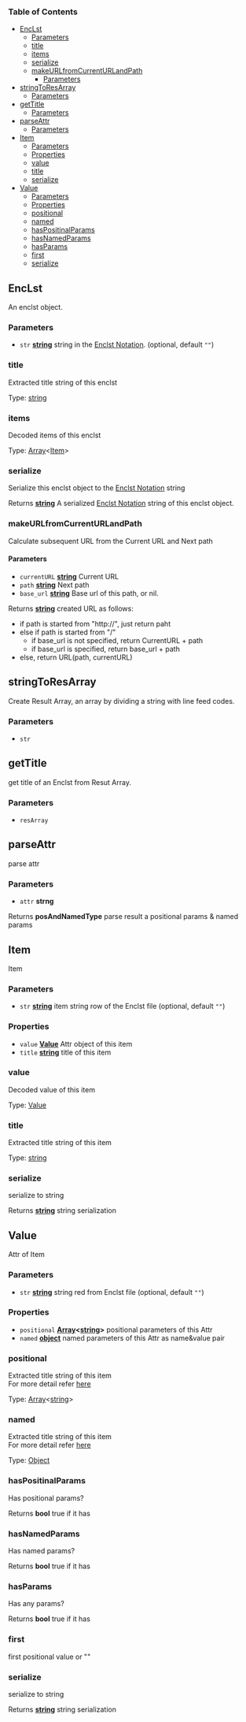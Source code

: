 <!-- Generated by documentation.js. Update this documentation by updating the source code. -->

### Table of Contents

*   [EncLst][1]
    *   [Parameters][2]
    *   [title][3]
    *   [items][4]
    *   [serialize][5]
    *   [makeURLfromCurrentURLandPath][6]
        *   [Parameters][7]
*   [stringToResArray][8]
    *   [Parameters][9]
*   [getTitle][10]
    *   [Parameters][11]
*   [parseAttr][12]
    *   [Parameters][13]
*   [Item][14]
    *   [Parameters][15]
    *   [Properties][16]
    *   [value][17]
    *   [title][18]
    *   [serialize][19]
*   [Value][20]
    *   [Parameters][21]
    *   [Properties][22]
    *   [positional][23]
    *   [named][24]
    *   [hasPositinalParams][25]
    *   [hasNamedParams][26]
    *   [hasParams][27]
    *   [first][28]
    *   [serialize][29]

## EncLst

An enclst object.

### Parameters

*   `str` **[string][30]** string in the <a href="https://github.com/UedaTakeyuki/EncLst?tab=readme-ov-file#enclst-notation">Enclst Notation</a>. (optional, default `""`)

### title

Extracted title string of this enclst

Type: [string][30]

### items

Decoded items of this enclst

Type: [Array][31]<[Item][14]>

### serialize

Serialize this enclst object to the <a href="https://github.com/UedaTakeyuki/EncLst?tab=readme-ov-file#enclst-notation">Enclst Notation</a> string

Returns **[string][30]** A serialized <a href="https://github.com/UedaTakeyuki/EncLst?tab=readme-ov-file#enclst-notation">Enclst Notation</a> string of this enclst object.

### makeURLfromCurrentURLandPath

Calculate subsequent URL from the Current URL and Next path

#### Parameters

*   `currentURL` **[string][30]** Current URL
*   `path` **[string][30]** Next path
*   `base_url` **[string][30]** Base url of this path, or nil.

Returns **[string][30]** created URL as follows:<ul>
  <li> if path is started from "http://", just return paht</li>
  <li> else if path is started from "/"
  <ul>
    <li> if base_url is not specified, return CurrentURL + path
    <li> if base_url is specified, return base_url + path
  </ul>
  <li> else, return URL(path, currentURL)
</ul>

## stringToResArray

Create Result Array, an array by dividing a string with line feed codes.

### Parameters

*   `str` &#x20;

## getTitle

get title of an Enclst from Resut Array.

### Parameters

*   `resArray` &#x20;

## parseAttr

parse attr

### Parameters

*   `attr` **strng**&#x20;

Returns **posAndNamedType** parse result a positional params & named params

## Item

Item

### Parameters

*   `str` **[string][30]** item string row of the Enclst file (optional, default `""`)

### Properties

*   `value` **[Value][17]** Attr object of this item
*   `title` **[string][30]** title of this item

### value

Decoded value of this item

Type: [Value][17]

### title

Extracted title string of this item

Type: [string][30]

### serialize

serialize to string

Returns **[string][30]** string serialization

## Value

Attr of Item

### Parameters

*   `str` **[string][30]** string red from Enclst file (optional, default `""`)

### Properties

*   `positional` **[Array][31]<[string][30]>** positional parameters of this Attr
*   `named` **[object][32]** named parameters of this Attr as name\&value pair

### positional

Extracted title string of this item<br>
For more detail refer <a href="https://github.com/UedaTakeyuki/EncLst/tree/main?tab=readme-ov-file#positional">here</a>

Type: [Array][31]<[string][30]>

### named

Extracted title string of this item<br>
For more detail refer <a href="https://github.com/UedaTakeyuki/EncLst/tree/main?tab=readme-ov-file#named">here</a>

Type: [Object][32]

### hasPositinalParams

Has positional params?

Returns **bool** true if it has

### hasNamedParams

Has named params?

Returns **bool** true if it has

### hasParams

Has any params?

Returns **bool** true if it has

### first

first positional value or ""

### serialize

serialize to string

Returns **[string][30]** string serialization

[1]: #enclst

[2]: #parameters

[3]: #title

[4]: #items

[5]: #serialize

[6]: #makeurlfromcurrenturlandpath

[7]: #parameters-1

[8]: #stringtoresarray

[9]: #parameters-2

[10]: #gettitle

[11]: #parameters-3

[12]: #parseattr

[13]: #parameters-4

[14]: #item

[15]: #parameters-5

[16]: #properties

[17]: #value

[18]: #title-1

[19]: #serialize-1

[20]: #value-1

[21]: #parameters-6

[22]: #properties-1

[23]: #positional

[24]: #named

[25]: #haspositinalparams

[26]: #hasnamedparams

[27]: #hasparams

[28]: #first

[29]: #serialize-2

[30]: https://developer.mozilla.org/docs/Web/JavaScript/Reference/Global_Objects/String

[31]: https://developer.mozilla.org/docs/Web/JavaScript/Reference/Global_Objects/Array

[32]: https://developer.mozilla.org/docs/Web/JavaScript/Reference/Global_Objects/Object
